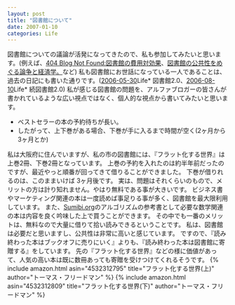 ```yaml
---
layout: post
title: "図書館について"
date: 2007-01-10
categories: Life
---
```

図書館についての議論が活発になってきたので、私も参加してみたいと思います。(例えば、[404 Blog Not Found:図書館の費用対効果](http://blog.livedoor.jp/dankogai/archives/50735224.html)、[図書館の公共性をめぐる論争と経済学。](http://d.hatena.ne.jp/usataro/20070107)など)
私も図書館にお世話になっている一人であることは、過去の日記にも書いた通りです。([2006-05-30](/blog-archive/2006/05/30/post/)Life* 図書館2.0、[2006-08-10](/blog-archive/2006/08/10/post/)Life* 続図書館2.0)
私が感じる図書館の問題を、アルファブロガーの皆さんが書かれているような広い視点ではなく、個人的な視点から書いてみたいと思います。
- ベストセラーの本の予約待ちが長い。
- したがって、上下巻がある場合、下巻が手に入るまで時間が空く(2ヶ月から3ヶ月とか)

私は大阪府に住んでいますが、私の市の図書館には、『フラット化する世界』は上巻2冊、下巻2冊となっています。
上巻の予約を入れたのは約半年前だったのですが、最近やっと順番が回ってきて借りることができました。
下巻が借りれるのは、このままいけば 3ヶ月後です。
実は、問題はそれくらいのもので、メリットの方は計り知れません。やはり無料である事が大きいです。
ビジネス書やマーケティング関連の本は一度読めば事足りる事が多く、図書館を最大限利用しています。
また、[Sumibi.org](http://www.sumibi.org/)のアルゴリズムの参考書として必要な数学関連の本は内容を良く吟味した上で買うことができます。
その中でも一番のメリットは、無料なので大量に借りて拾い読みできるということです。
私は、図書館は必要だと思いますし、公共性は非常に高いと感じています。
ですので、『読み終わった本はブックオフに売りにいく』よりも、『読み終わった本は図書館に寄贈する』をしています。
先の『フラット化する世界』などの様に価値があって、人気の高い本は既に数冊あっても寄贈を受けつけてくれるそうです。
{% include amazon.html asin="4532312795" title="フラット化する世界(上)" author="トーマス・フリードマン" %}
{% include amazon.html asin="4532312809" title="フラット化する世界(下)" author="トーマス・フリードマン" %}
